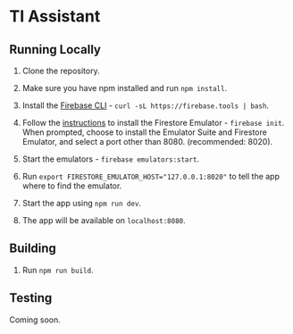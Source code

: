 # TI Assistant

## Running Locally

1. Clone the repository.

2. Make sure you have npm installed and run `npm install`.

3. Install the [Firebase CLI](https://firebase.google.com/docs/cli) - `curl -sL https://firebase.tools | bash`.

4. Follow the [instructions](https://firebase.google.com/docs/emulator-suite/connect_and_prototype) to install the Firestore Emulator - `firebase init`. When prompted, choose to install the Emulator Suite and Firestore Emulator, and select a port other than 8080. (recommended: 8020).

5. Start the emulators - `firebase emulators:start`.

6. Run `export FIRESTORE_EMULATOR_HOST="127.0.0.1:8020"` to tell the app where to find the emulator.

7. Start the app using `npm run dev`.

8. The app will be available on `localhost:8080`.

## Building

1. Run `npm run build`.

## Testing

Coming soon.

